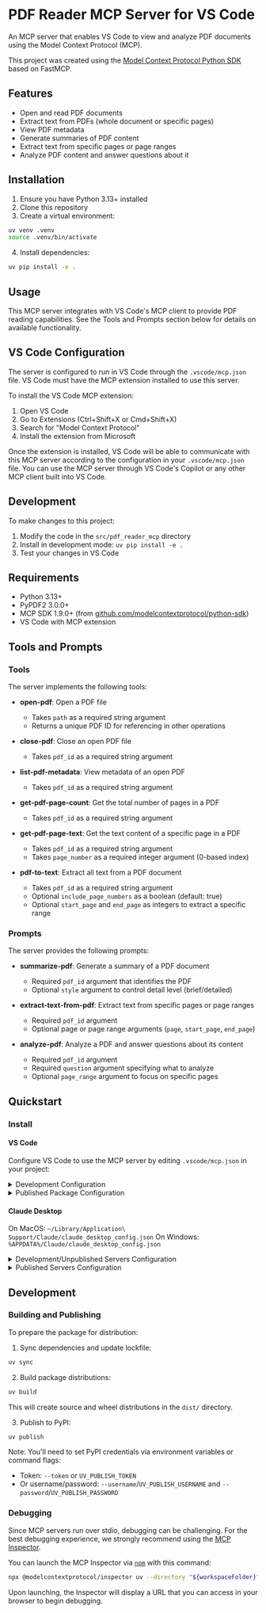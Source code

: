 <!-- filepath: ./README.md -->
# PDF Reader MCP Server for VS Code

An MCP server that enables VS Code to view and analyze PDF documents using the Model Context Protocol (MCP).

This project was created using the [Model Context Protocol Python SDK](https://github.com/modelcontextprotocol/python-sdk) based on FastMCP.

## Features

- Open and read PDF documents
- Extract text from PDFs (whole document or specific pages)
- View PDF metadata
- Generate summaries of PDF content
- Extract text from specific pages or page ranges
- Analyze PDF content and answer questions about it

## Installation

1. Ensure you have Python 3.13+ installed
2. Clone this repository
3. Create a virtual environment:

```bash
uv venv .venv
source .venv/bin/activate
```

4. Install dependencies:

```bash
uv pip install -e .
```

## Usage

This MCP server integrates with VS Code's MCP client to provide PDF reading capabilities. See the Tools and Prompts section below for details on available functionality.

## VS Code Configuration

The server is configured to run in VS Code through the `.vscode/mcp.json` file. VS Code must have the MCP extension installed to use this server.

To install the VS Code MCP extension:
1. Open VS Code
2. Go to Extensions (Ctrl+Shift+X or Cmd+Shift+X)
3. Search for "Model Context Protocol"
4. Install the extension from Microsoft

Once the extension is installed, VS Code will be able to communicate with this MCP server according to the configuration in your `.vscode/mcp.json` file. You can use the MCP server through VS Code's Copilot or any other MCP client built into VS Code.

## Development

To make changes to this project:

1. Modify the code in the `src/pdf_reader_mcp` directory
2. Install in development mode: `uv pip install -e .`
3. Test your changes in VS Code

## Requirements

- Python 3.13+
- PyPDF2 3.0.0+
- MCP SDK 1.9.0+ (from [github.com/modelcontextprotocol/python-sdk](https://github.com/modelcontextprotocol/python-sdk))
- VS Code with MCP extension

## Tools and Prompts

### Tools

The server implements the following tools:

- **open-pdf**: Open a PDF file
  - Takes `path` as a required string argument
  - Returns a unique PDF ID for referencing in other operations

- **close-pdf**: Close an open PDF file
  - Takes `pdf_id` as a required string argument
  
- **list-pdf-metadata**: View metadata of an open PDF
  - Takes `pdf_id` as a required string argument
  
- **get-pdf-page-count**: Get the total number of pages in a PDF
  - Takes `pdf_id` as a required string argument

- **get-pdf-page-text**: Get the text content of a specific page in a PDF
  - Takes `pdf_id` as a required string argument
  - Takes `page_number` as a required integer argument (0-based index)

- **pdf-to-text**: Extract all text from a PDF document
  - Takes `pdf_id` as a required string argument
  - Optional `include_page_numbers` as a boolean (default: true)
  - Optional `start_page` and `end_page` as integers to extract a specific range

### Prompts

The server provides the following prompts:

- **summarize-pdf**: Generate a summary of a PDF document
  - Required `pdf_id` argument that identifies the PDF
  - Optional `style` argument to control detail level (brief/detailed)

- **extract-text-from-pdf**: Extract text from specific pages or page ranges
  - Required `pdf_id` argument
  - Optional page or page range arguments (`page`, `start_page`, `end_page`)

- **analyze-pdf**: Analyze a PDF and answer questions about its content
  - Required `pdf_id` argument
  - Required `question` argument specifying what to analyze
  - Optional `page_range` argument to focus on specific pages


## Quickstart

### Install

#### VS Code

Configure VS Code to use the MCP server by editing `.vscode/mcp.json` in your project:

<details>
  <summary>Development Configuration</summary>

```json
{
  "servers": {
    "pdf-reader": {
      "type": "stdio",
      "command": "uv",
      "args": [
        "--directory",
        "${workspaceFolder}",
        "run",
        "python",
        "-c",
        "from pdf_reader_mcp import main; main()"
      ]
    }
  }
}
```
</details>

<details>
  <summary>Published Package Configuration</summary>

```json
{
  "servers": {
    "pdf-reader": {
      "type": "stdio",
      "command": "pdf-reader-mcp"
    }
  }
}
```
</details>

#### Claude Desktop

On MacOS: `~/Library/Application\ Support/Claude/claude_desktop_config.json`
On Windows: `%APPDATA%/Claude/claude_desktop_config.json`

<details>
  <summary>Development/Unpublished Servers Configuration</summary>

```json
{
  "mcpServers": {
    "pdf-reader-mcp": {
      "command": "uv",
      "args": [
        "--directory",
        "${workspaceFolder}",
        "run",
        "pdf-reader-mcp"
      ]
    }
  }
}
```
</details>

<details>
  <summary>Published Servers Configuration</summary>

```json
{
  "mcpServers": {
    "pdf-reader-mcp": {
      "command": "uvx",
      "args": [
        "pdf-reader-mcp"
      ]
    }
  }
}
```
</details>

## Development

### Building and Publishing

To prepare the package for distribution:

1. Sync dependencies and update lockfile:

```bash
uv sync
```

2. Build package distributions:

```bash
uv build
```

This will create source and wheel distributions in the `dist/` directory.

3. Publish to PyPI:

```bash
uv publish
```

Note: You'll need to set PyPI credentials via environment variables or command flags:

- Token: `--token` or `UV_PUBLISH_TOKEN`
- Or username/password: `--username`/`UV_PUBLISH_USERNAME` and `--password`/`UV_PUBLISH_PASSWORD`

### Debugging

Since MCP servers run over stdio, debugging can be challenging. For the best debugging
experience, we strongly recommend using the [MCP Inspector](https://github.com/modelcontextprotocol/inspector).

You can launch the MCP Inspector via [`npm`](https://docs.npmjs.com/downloading-and-installing-node-js-and-npm) with this command:

```bash
npx @modelcontextprotocol/inspector uv --directory "${workspaceFolder}" run pdf-reader-mcp
```

Upon launching, the Inspector will display a URL that you can access in your browser to begin debugging.